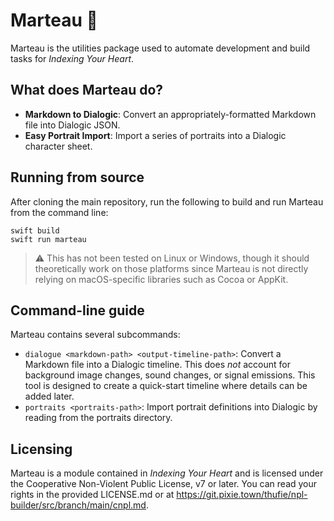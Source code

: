 # Marteau 🔨

Marteau is the utilities package used to automate development and build tasks for
_Indexing Your Heart_.

## What does Marteau do?

- **Markdown to Dialogic**: Convert an appropriately-formatted Markdown file into Dialogic JSON.
- **Easy Portrait Import**: Import a series of portraits into a Dialogic character sheet.

## Running from source

After cloning the main repository, run the following to build and run Marteau from the command line:

```
swift build
swift run marteau
```

> ⚠️ This has not been tested on Linux or Windows, though it should theoretically work on those
> platforms since Marteau is not directly relying on macOS-specific libraries such as Cocoa or
> AppKit.

## Command-line guide

Marteau contains several subcommands:

- `dialogue <markdown-path> <output-timeline-path>`: Convert a Markdown file into a Dialogic
  timeline. This does _not_ account for background image changes, sound changes, or signal
  emissions. This tool is designed to create a quick-start timeline where details can be added
  later.
- `portraits <portraits-path>`: Import portrait definitions into Dialogic by reading from the
  portraits directory.

## Licensing

Marteau is a module contained in _Indexing Your Heart_ and is licensed under the Cooperative
Non-Violent Public License, v7 or later. You can read your rights in the provided LICENSE.md or at
https://git.pixie.town/thufie/npl-builder/src/branch/main/cnpl.md.
